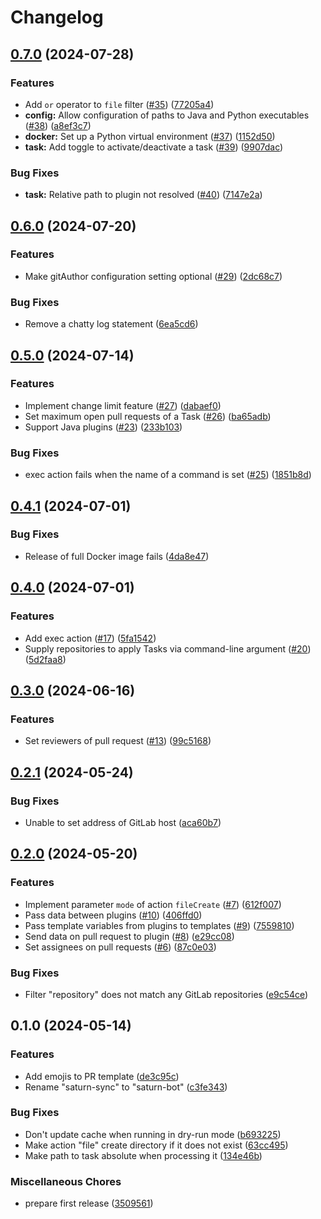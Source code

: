 # Changelog

## [0.7.0](https://github.com/wndhydrnt/saturn-bot/compare/v0.6.0...v0.7.0) (2024-07-28)


### Features

* Add `or` operator to `file` filter ([#35](https://github.com/wndhydrnt/saturn-bot/issues/35)) ([77205a4](https://github.com/wndhydrnt/saturn-bot/commit/77205a4962304f5f1eb272c9de6caf184cf3865a))
* **config:** Allow configuration of paths to Java and Python executables ([#38](https://github.com/wndhydrnt/saturn-bot/issues/38)) ([a8ef3c7](https://github.com/wndhydrnt/saturn-bot/commit/a8ef3c79f2d3e99c1e4d6c203bee1dda20a30266))
* **docker:** Set up a Python virtual environment ([#37](https://github.com/wndhydrnt/saturn-bot/issues/37)) ([1152d50](https://github.com/wndhydrnt/saturn-bot/commit/1152d5063d6419b67cca3707c18e7ce9c5a377c9))
* **task:** Add toggle to activate/deactivate a task ([#39](https://github.com/wndhydrnt/saturn-bot/issues/39)) ([9907dac](https://github.com/wndhydrnt/saturn-bot/commit/9907dac769cec5b430b5f5cfb5b87c96c6914631))


### Bug Fixes

* **task:** Relative path to plugin not resolved ([#40](https://github.com/wndhydrnt/saturn-bot/issues/40)) ([7147e2a](https://github.com/wndhydrnt/saturn-bot/commit/7147e2a82406ff42d51422202cb2eefcd6b1d78e))

## [0.6.0](https://github.com/wndhydrnt/saturn-bot/compare/v0.5.0...v0.6.0) (2024-07-20)


### Features

* Make gitAuthor configuration setting optional ([#29](https://github.com/wndhydrnt/saturn-bot/issues/29)) ([2dc68c7](https://github.com/wndhydrnt/saturn-bot/commit/2dc68c760036109e86d77aa1599497b192162615))


### Bug Fixes

* Remove a chatty log statement ([6ea5cd6](https://github.com/wndhydrnt/saturn-bot/commit/6ea5cd6b8fdbfe4df239a3fdd101c22c36af812f))

## [0.5.0](https://github.com/wndhydrnt/saturn-bot/compare/v0.4.1...v0.5.0) (2024-07-14)


### Features

* Implement change limit feature ([#27](https://github.com/wndhydrnt/saturn-bot/issues/27)) ([dabaef0](https://github.com/wndhydrnt/saturn-bot/commit/dabaef0796257e39f708376db855e187eee025a7))
* Set maximum open pull requests of a Task ([#26](https://github.com/wndhydrnt/saturn-bot/issues/26)) ([ba65adb](https://github.com/wndhydrnt/saturn-bot/commit/ba65adb2531ae8cd8076039b8dc843ef83b99c62))
* Support Java plugins ([#23](https://github.com/wndhydrnt/saturn-bot/issues/23)) ([233b103](https://github.com/wndhydrnt/saturn-bot/commit/233b1034a0f38b14ba08a19539ac4eaec532b73f))


### Bug Fixes

* exec action fails when the name of a command is set ([#25](https://github.com/wndhydrnt/saturn-bot/issues/25)) ([1851b8d](https://github.com/wndhydrnt/saturn-bot/commit/1851b8d79a40ec8ef40c818ffb053e5402a2c78c))

## [0.4.1](https://github.com/wndhydrnt/saturn-bot/compare/v0.4.0...v0.4.1) (2024-07-01)


### Bug Fixes

* Release of full Docker image fails ([4da8e47](https://github.com/wndhydrnt/saturn-bot/commit/4da8e474be431e42be1b58944b0371676ccef768))

## [0.4.0](https://github.com/wndhydrnt/saturn-bot/compare/v0.3.0...v0.4.0) (2024-07-01)


### Features

* Add exec action ([#17](https://github.com/wndhydrnt/saturn-bot/issues/17)) ([5fa1542](https://github.com/wndhydrnt/saturn-bot/commit/5fa154226d2b93653cfc3f71a6f8a9104fc51385))
* Supply repositories to apply Tasks via command-line argument ([#20](https://github.com/wndhydrnt/saturn-bot/issues/20)) ([5d2faa8](https://github.com/wndhydrnt/saturn-bot/commit/5d2faa8e1ebb56b54a1b4e158bbae0ae68e32c60))

## [0.3.0](https://github.com/wndhydrnt/saturn-bot/compare/v0.2.1...v0.3.0) (2024-06-16)


### Features

* Set reviewers of pull request ([#13](https://github.com/wndhydrnt/saturn-bot/issues/13)) ([99c5168](https://github.com/wndhydrnt/saturn-bot/commit/99c51683d50051d881dee1f0dbd26dab8b584759))

## [0.2.1](https://github.com/wndhydrnt/saturn-bot/compare/v0.2.0...v0.2.1) (2024-05-24)


### Bug Fixes

* Unable to set address of GitLab host ([aca60b7](https://github.com/wndhydrnt/saturn-bot/commit/aca60b77ff48a278760815f372fd9f3784fabd6c))

## [0.2.0](https://github.com/wndhydrnt/saturn-bot/compare/v0.1.0...v0.2.0) (2024-05-20)


### Features

* Implement parameter `mode` of action `fileCreate` ([#7](https://github.com/wndhydrnt/saturn-bot/issues/7)) ([612f007](https://github.com/wndhydrnt/saturn-bot/commit/612f007c09cedf3b717714527927cf61a28dcd05))
* Pass data between plugins ([#10](https://github.com/wndhydrnt/saturn-bot/issues/10)) ([406ffd0](https://github.com/wndhydrnt/saturn-bot/commit/406ffd0d5a599df205dbe04d522a01f89ffde7b6))
* Pass template variables from plugins to templates ([#9](https://github.com/wndhydrnt/saturn-bot/issues/9)) ([7559810](https://github.com/wndhydrnt/saturn-bot/commit/755981038a75b0ea1c6bfefa3ed89dc3a0583f2a))
* Send data on pull request to plugin ([#8](https://github.com/wndhydrnt/saturn-bot/issues/8)) ([e29cc08](https://github.com/wndhydrnt/saturn-bot/commit/e29cc08a4f5075e9c18c4b39f94e7db0500f7af1))
* Set assignees on pull requests ([#6](https://github.com/wndhydrnt/saturn-bot/issues/6)) ([87c0e03](https://github.com/wndhydrnt/saturn-bot/commit/87c0e037c8cefaef49505e293c6474001eef3c13))


### Bug Fixes

* Filter "repository" does not match any GitLab repositories ([e9c54ce](https://github.com/wndhydrnt/saturn-bot/commit/e9c54ce14e335feca7d44532d3214a2a19f44bc5))

## 0.1.0 (2024-05-14)


### Features

* Add emojis to PR template ([de3c95c](https://github.com/wndhydrnt/saturn-bot/commit/de3c95c59af8e1e33665ac981e63b9415a3e0416))
* Rename "saturn-sync" to "saturn-bot" ([c3fe343](https://github.com/wndhydrnt/saturn-bot/commit/c3fe343c5311f9a5607c4591b6d4b7a34ae88253))


### Bug Fixes

* Don't update cache when running in dry-run mode ([b693225](https://github.com/wndhydrnt/saturn-bot/commit/b69322595a24255fa29a7c3c80496e9c44b1788a))
* Make action "file" create directory if it does not exist ([63cc495](https://github.com/wndhydrnt/saturn-bot/commit/63cc495fe21afd0eb6031a9dd7dea4ff741f0346))
* Make path to task absolute when processing it ([134e46b](https://github.com/wndhydrnt/saturn-bot/commit/134e46bdcc337bacbef9394fbc464a72cef67514))


### Miscellaneous Chores

* prepare first release ([3509561](https://github.com/wndhydrnt/saturn-bot/commit/35095610a19b94b73d9172445b103fe1ebcd2fef))
